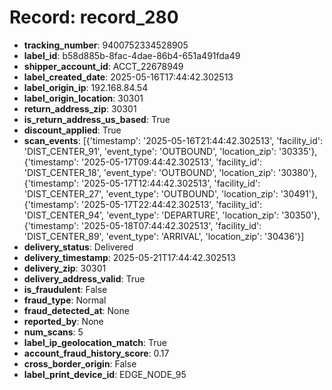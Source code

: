 # Record: record_280

- **tracking_number**: 9400752334528905
- **label_id**: b58d885b-8fac-4dae-86b4-651a491fda49
- **shipper_account_id**: ACCT_22678949
- **label_created_date**: 2025-05-16T17:44:42.302513
- **label_origin_ip**: 192.168.84.54
- **label_origin_location**: 30301
- **return_address_zip**: 30301
- **is_return_address_us_based**: True
- **discount_applied**: True
- **scan_events**: [{'timestamp': '2025-05-16T21:44:42.302513', 'facility_id': 'DIST_CENTER_91', 'event_type': 'OUTBOUND', 'location_zip': '30335'}, {'timestamp': '2025-05-17T09:44:42.302513', 'facility_id': 'DIST_CENTER_18', 'event_type': 'OUTBOUND', 'location_zip': '30380'}, {'timestamp': '2025-05-17T12:44:42.302513', 'facility_id': 'DIST_CENTER_27', 'event_type': 'OUTBOUND', 'location_zip': '30491'}, {'timestamp': '2025-05-17T22:44:42.302513', 'facility_id': 'DIST_CENTER_94', 'event_type': 'DEPARTURE', 'location_zip': '30350'}, {'timestamp': '2025-05-18T07:44:42.302513', 'facility_id': 'DIST_CENTER_89', 'event_type': 'ARRIVAL', 'location_zip': '30436'}]
- **delivery_status**: Delivered
- **delivery_timestamp**: 2025-05-21T17:44:42.302513
- **delivery_zip**: 30301
- **delivery_address_valid**: True
- **is_fraudulent**: False
- **fraud_type**: Normal
- **fraud_detected_at**: None
- **reported_by**: None
- **num_scans**: 5
- **label_ip_geolocation_match**: True
- **account_fraud_history_score**: 0.17
- **cross_border_origin**: False
- **label_print_device_id**: EDGE_NODE_95